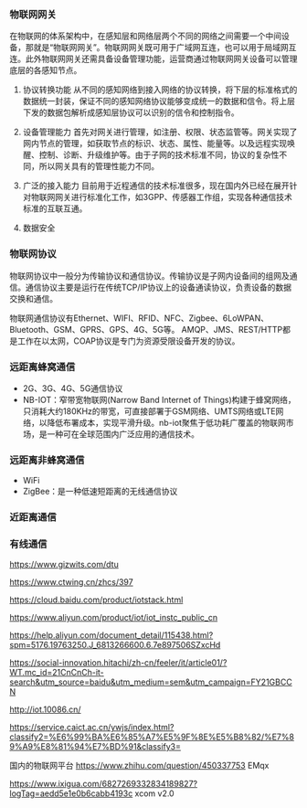 ### 物联网网关
在物联网的体系架构中，在感知层和网络层两个不同的网络之间需要一个中间设备，那就是“物联网网关”。物联网网关既可用于广域网互连，也可以用于局域网互连。此外物联网网关还需具备设备管理功能，运营商通过物联网网关设备可以管理底层的各感知节点。
1. 协议转换功能
    从不同的感知网络到接入网络的协议转换，将下层的标准格式的数据统一封装，保证不同的感知网络协议能够变成统一的数据和信令。将上层下发的数据包解析成感知层协议可以识别的信令和控制指令。

2. 设备管理能力
首先对网关进行管理，如注册、权限、状态监管等。网关实现了网内节点的管理，如获取节点的标识、状态、属性、能量等。以及远程实现唤醒、控制、诊断、升级维护等。由于子网的技术标准不同，协议的复杂性不同，所以网关具有的管理性能力不同。

3. 广泛的接入能力
目前用于近程通信的技术标准很多，现在国内外已经在展开针对物联网网关进行标准化工作，如3GPP、传感器工作组，实现各种通信技术标准的互联互通。


4. 数据安全


### 物联网协议
物联网协议中一般分为传输协议和通信协议。传输协议是子网内设备间的组网及通信。通信协议主要是运行在传统TCP/IP协议上的设备通读协议，负责设备的数据交换和通信。

物联网通信协议有Ethernet、WIFI、RFID、NFC、Zigbee、6LoWPAN、Bluetooth、GSM、GPRS、GPS、4G、5G等。
AMQP、JMS、REST/HTTP都是工作在以太网，COAP协议是专门为资源受限设备开发的协议。


### 远距离蜂窝通信
* 2G、3G、4G、5G通信协议
* NB-IOT：窄带宽物联网(Narrow Band Internet of Things)构建于蜂窝网络，只消耗大约180KHz的带宽，可直接部署于GSM网络、UMTS网络或LTE网络，以降低布署成本，实现平滑升级。nb-iot聚焦于低功耗广覆盖的物联网市场，是一种可在全球范围内广泛应用的通信技术。

### 远距离非蜂窝通信
* WiFi
* ZigBee：是一种低速短距离的无线通信协议
### 近距离通信

### 有线通信


https://www.gizwits.com/dtu

https://www.ctwing.cn/zhcs/397

https://cloud.baidu.com/product/iotstack.html

https://www.aliyun.com/product/iot/iot_instc_public_cn

https://help.aliyun.com/document_detail/115438.html?spm=5176.19763250.J_6813266600.6.7e897506SZxcHd


https://social-innovation.hitachi/zh-cn/feeler/it/article01/?WT.mc_id=21CnCnCh-it-search&utm_source=baidu&utm_medium=sem&utm_campaign=FY21GBCCN

http://iot.10086.cn/

https://service.caict.ac.cn/ywjs/index.html?classify2=%E6%99%BA%E6%85%A7%E5%9F%8E%E5%B8%82/%E7%89%A9%E8%81%94%E7%BD%91&classify3=

国内的物联网平台
https://www.zhihu.com/question/450337753
EMqx

https://www.ixigua.com/6827269332834189827?logTag=aedd5e1e0b6cabb4193c
xcom v2.0